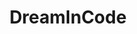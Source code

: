 ---
facebook: https://facebook.com/pages/DreamInCode/62219401412
googleplus: https://plus.google.com/101741058034586748616
linkedin: https://linkedin.com/e/gis/1506187
logohandle: dreamincodenet
sort: dreamincode
title: DreamInCode
twitter: https://x.com/dreamincode
website: https://www.dreamincode.net/
---